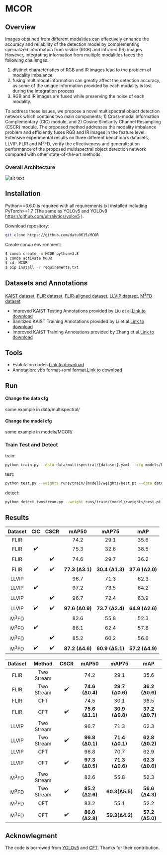 # MCOR

## Overview
Images obtained from different modalities can effectively enhance the accuracy and reliability of the detection model by complementing specialized information from visible (RGB) and infrared (IR) images.  
However, integrating information from multiple modalities faces the following challenges:  
1) distinct characteristics of RGB and IR images lead to the problem of modality imbalance
2) fusing multimodal information can greatly affect the detection accuracy, as some of the unique information provided by each modality is lost during the integration process
3) RGB and IR images are fused while preserving the noise of each modality.

To address these issues, we propose a novel multispectral object detection network which contains two main components; 1) Cross-modal Information Complementary (CIC) module, and 2) Cosine Similarity Channel Resampling (CSCR) module. 
The proposed method addresses the modality imbalance problem and efficiently fuses RGB and IR images in the feature level. 
Extensive experimental results on three different benchmark datasets, LLVIP, FLIR and M<sup>3</sup>FD, verify the effectiveness and generalization performance of the proposed multispectral object detection network compared with other state-of-the-art methods.
### Overall Architecture
![alt text](/figures/over_arch_fusion_final.png)

## Installation 
Python>=3.6.0 is required with all requirements.txt installed including PyTorch>=1.7 (The same as YOLOv5 and YOLOv8 https://github.com/ultralytics/yolov5 ).

Download repository:
```bash
git clone https://github.com/datu0615/MCOR
```
Create conda environment:
 ```bash
$ conda create -n MCOR python=3.8
$ conda activate MCOR
$ cd  MCOR
$ pip install -r requirements.txt
```

## Datasets and Annotations
[KAIST dataset](https://soonminhwang.github.io/rgbt-ped-detection/), [FLIR dataset](https://www.flir.cn/oem/adas/adas-dataset-form/), [FLIR-aligned dataset](https://github.com/zonaqiu/FLIR-align), [LLVIP dataset](https://bupt-ai-cz.github.io/LLVIP/), [M<sup>3</sup>FD dataset](https://github.com/dlut-dimt/TarDAL)
- Improved KAIST Testing Annotations provided by Liu et al.[Link to download](https://docs.google.com/forms/d/e/1FAIpQLSe65WXae7J_KziHK9cmX_lP_hiDXe7Dsl6uBTRL0AWGML0MZg/viewform?usp=pp_url&entry.1637202210&entry.1381600926&entry.718112205&entry.233811498) 
- Sanitized KAIST Training Annotations provided by Li et al.[Link to download](https://github.com/Li-Chengyang/MSDS-RCNN) 
- Improved KAIST Training Annotations provided by Zhang et al.[Link to download](https://github.com/luzhang16/AR-CNN) 
## Tools
- Evalutaion codes.[Link to download](https://github.com/Li-Chengyang/MSDS-RCNN/tree/master/lib/datasets/KAISTdevkit-matlab-wrapper)
- Annotation: vbb format->xml format.[Link to download](https://github.com/SoonminHwang/rgbt-ped-detection/tree/master/data/scripts)

## Run
#### Change the data cfg
some example in data/multispectral/
#### Change the model cfg
some example in models/MCOR/

### Train Test and Detect
train:  
```bash
python train.py --data data/multispectral/{dataset}.yaml --cfg models/MCOR/{model}.yaml --epochs 100 --batch-size {batch_size} --device {device}
```

test:  
```bash
python test.py --weights runs/train/{model}/weights/best.pt --data data/multispectral/{dataset}.yaml --batch-size {batch_size} --device {device}
```

detect:  
```bash
python detect_twostream.py --weight runs/train/{model}/weights/best.pt --source1 datasets/{dataset}/visible/test --source2 datasets/{dataset}/infrared/test --device {device}
```
<!--
### Demo
**Night Scene**
<div align="left">
<img src="https://github.com/datu0615/MCOR/figures/day_visible.gif" width="600"></img>
<img src="https://github.com/datu0615/MCOR/figures/day_infrared.gif" width="600"></img>
</div>

**Day Scene**
<div align="left">
<img src="https://github.com/datu0615/MCOR/figures/night_visible.gif" width="600">
<img src="https://github.com/datu0615/MCOR/figures/night_infrared.gif" width="600">
</div>
-->

## Results
|Dataset|CIC|CSCR|mAP50|mAP75|mAP|
|:---------:|:------------:|:-----------:|:-----:|:-----------------:|:-------------:|
|FLIR|||74.2|29.1|35.6|
|FLIR|✔️||75.3|32.6|38.5|
|FLIR||✔️|74.6|29.7|36.2|
|FLIR|✔️|✔️|**77.3 (Δ3.1)**|**30.4 (Δ1.3)**|**37.6 (Δ2.0)**|
|LLVIP|||96.7|71.3|62.3|
|LLVIP|✔️||97.2|73.5|64.2|
|LLVIP||✔️|96.7|72.4|63.9|
|LLVIP|✔️|✔️|**97.6 (Δ0.9)**|**73.7 (Δ2.4)**|**64.9 (Δ2.6)**|
|M<sup>3</sup>FD|||82.6|55.8|52.3|
|M<sup>3</sup>FD|✔️||86.1|62.4|57.8|
|M<sup>3</sup>FD||✔️|85.2|60.2|56.6|
|M<sup>3</sup>FD|✔️|✔️|**87.2 (Δ4.6)**|**60.9 (Δ5.1)**|**57.2 (Δ4.9)**|

|Dataset|Method|CSCR|mAP50|mAP75|mAP|
|:---------:|:------------:|:------------:|:-----:|:-----------------:|:-------------:|
|FLIR|Two Stream||74.2|29.1|35.6|
|FLIR|Two Stream|✔️|**74.6 (Δ0.4)**|**29.7 (Δ0.6)**|**36.2 (Δ0.6)**|
|FLIR|CFT||74.5|30.1|36.5|
|FLIR|CFT|✔️|**75.6 (Δ1.1)**|**30.9 (Δ0.8)**|**37.2 (Δ0.7)**|
|LLVIP|Two Stream||96.7|71.3|62.3|
|LLVIP|Two Stream|✔️|**96.8 (Δ0.1)**|**71.4 (Δ0.1)**|**62.8 (Δ0.2)**|
|LLVIP|CFT||96.8|70.7|62.9|
|LLVIP|CFT|✔️|**97.3 (Δ0.5)**|**71.3 (Δ0.6)**|**62.3 (Δ0.6)**|
|M<sup>3</sup>FD|Two Stream||82.6 | 55.8  | 52.3
|M<sup>3</sup>FD|Two Stream|✔️|**85.2 (Δ2.6)**|**60.3(Δ5.5)**|**56.6 (Δ4.3)**|
|M<sup>3</sup>FD|CFT||83.2 | 55.1  | 52.2
|M<sup>3</sup>FD|CFT|✔️|**86.0 (Δ2.8)**|**59.3(Δ4.2)**|**57.2 (Δ5.0)**|

<!--
|Dataset|CFT|mAP50|mAP75|mAP|
|:---------: |------------|:-----:|:-----------------:|:-------------:|
|FLIR||73.0|32.0|37.4|
|FLIR| ✔️ |**78.7 (Δ5.7)**|**35.5 (Δ3.5)**|**40.2 (Δ2.8)**|
|LLVIP||95.8|71.4|62.3|
|LLVIP| ✔️ |**97.5 (Δ1.7)**|**72.9 (Δ1.5)**|**63.6 (Δ1.3)**|
|VEDAI||79.7 | 47.7  | 46.8
|VEDAI| ✔️ |**85.3 (Δ5.6)**|**65.9(Δ18.2)**|**56.0 (Δ9.2)**|


### LLVIP
Log Average Miss Rate 
|Model| Log Average Miss Rate |
|:---------: |:--------------:|
|YOLOv3-RGB|37.70%|
|YOLOv3-IR|17.73%|
|YOLOv5-RGB|22.59%|
|YOLOv5-IR|10.66%|
|Baseline(Ours)|**6.91%**|
|CFT(Ours)|**5.40%**|

Miss Rate - FPPI curve
<div align="left">
<img src="https://github.com/DocF/multispectral-object-detection/blob/main/MR.png" width="500">
</div>
-->

## Acknowlegment
The code is borrowed from [YOLOv5](https://github.com/ultralytics/yolov5) and [CFT](https://github.com/DocF/multispectral-object-detection). Thanks for their contribution.

  
